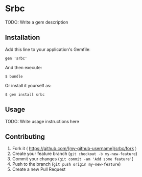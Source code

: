 # Srbc

TODO: Write a gem description

## Installation

Add this line to your application's Gemfile:

    gem 'srbc'

And then execute:

    $ bundle

Or install it yourself as:

    $ gem install srbc

## Usage

TODO: Write usage instructions here

## Contributing

1. Fork it ( https://github.com/[my-github-username]/srbc/fork )
2. Create your feature branch (`git checkout -b my-new-feature`)
3. Commit your changes (`git commit -am 'Add some feature'`)
4. Push to the branch (`git push origin my-new-feature`)
5. Create a new Pull Request
